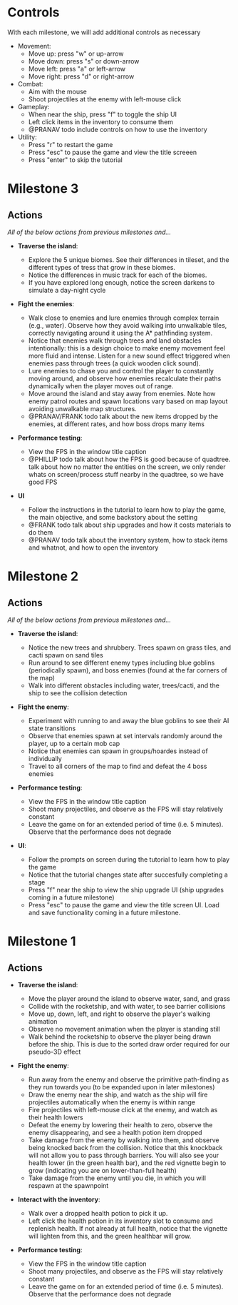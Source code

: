 # Controls

With each milestone, we will add additional controls as necessary

- Movement:
  - Move up: press "w" or up-arrow
  - Move down: press "s" or down-arrow
  - Move left: press "a" or left-arrow
  - Move right: press "d" or right-arrow
- Combat:
  - Aim with the mouse
  - Shoot projectiles at the enemy with left-mouse click
- Gameplay:
  - When near the ship, press "f" to toggle the ship UI
  - Left click items in the inventory to consume them
  - @PRANAV todo include controls on how to use the inventory
- Utility:
  - Press "r" to restart the game
  - Press "esc" to pause the game and view the title screeen
  - Press "enter" to skip the tutorial

# Milestone 3

## Actions

_All of the below actions from previous milestones and..._

- **Traverse the island**:

  - Explore the 5 unique biomes. See their differences in tileset, and the different types of tress that grow in these biomes.
  - Notice the differences in music track for each of the biomes.
  - If you have explored long enough, notice the screen darkens to simulate a day-night cycle

- **Fight the enemies**:
  - Walk close to enemies and lure enemies through complex terrain (e.g., water). Observe how they avoid walking into unwalkable tiles, correctly navigating around it using the A* pathfinding system.
  - Notice that enemies walk through trees and land obstacles intentionally: this is a design choice to make enemy movement feel more fluid and intense. Listen for a new sound effect triggered when enemies pass through trees (a quick wooden click sound).
  - Lure enemies to chase you and control the player to constantly moving around, and observe how enemies recalculate their paths dynamically when the player moves out of range.
  - Move around the island and stay away from enemies. Note how enemy patrol routes and spawn locations vary based on map layout avoiding unwalkable map structures.
  - @PRANAV/FRANK todo talk about the new items dropped by the enemies, at different rates, and how boss drops many items

- **Performance testing**:

  - View the FPS in the window title caption
  - @PHILLIP todo talk about how the FPS is good because of quadtree. talk about how no matter the entities on the screen, we only render whats on screen/process stuff nearby in the quadtree, so we have good FPS

- **UI**
  - Follow the instructions in the tutorial to learn how to play the game, the main objective, and some backstory about the setting
  - @FRANK todo talk about ship upgrades and how it costs materials to do them
  - @PRANAV todo talk about the inventory system, how to stack items and whatnot, and how to open the inventory

# Milestone 2

## Actions

_All of the below actions from previous milestones and..._

- **Traverse the island**:

  - Notice the new trees and shrubbery. Trees spawn on grass tiles, and cacti spawn on sand tiles
  - Run around to see different enemy types including blue goblins (periodically spawn), and boss enemies (found at the far corners of the map)
  - Walk into different obstacles including water, trees/cacti, and the ship to see the collision detection

- **Fight the enemy**:

  - Experiment with running to and away the blue goblins to see their AI state transitions
  - Observe that enemies spawn at set intervals randomly around the player, up to a certain mob cap
  - Notice that enemies can spawn in groups/hoardes instead of individually
  - Travel to all corners of the map to find and defeat the 4 boss enemies

- **Performance testing**:

  - View the FPS in the window title caption
  - Shoot many projectiles, and observe as the FPS will stay relatively constant
  - Leave the game on for an extended period of time (i.e. 5 minutes). Observe that the performance does not degrade

- **UI**:
  - Follow the prompts on screen during the tutorial to learn how to play the game
  - Notice that the tutorial changes state after succesfully completing a stage
  - Press "f" near the ship to view the ship upgrade UI (ship upgrades coming in a future milestone)
  - Press "esc" to pause the game and view the title screen UI. Load and save functionality coming in a future milestone.

# Milestone 1

## Actions

- **Traverse the island**:

  - Move the player around the island to observe water, sand, and grass
  - Collide with the rocketship, and with water, to see barrier collisions
  - Move up, down, left, and right to observe the player's walking animation
  - Observe no movement animation when the player is standing still
  - Walk behind the rocketship to observe the player being drawn before the ship. This is due to the sorted draw order required for our pseudo-3D effect

- **Fight the enemy**:

  - Run away from the enemy and observe the primitive path-finding as they run towards you (to be expanded upon in later milestones)
  - Draw the enemy near the ship, and watch as the ship will fire projectiles automatically when the enemy is within range
  - Fire projectiles with left-mouse click at the enemy, and watch as their health lowers
  - Defeat the enemy by lowering their health to zero, observe the enemy disappearing, and see a health potion item dropped
  - Take damage from the enemy by walking into them, and observe being knocked back from the collision. Notice that this knockback will not allow you to pass through barriers. You will also see your health lower (in the green health bar), and the red vignette begin to grow (indicating you are on lower-than-full health)
  - Take damage from the enemy until you die, in which you will respawn at the spawnpoint

- **Interact with the inventory**:

  - Walk over a dropped health potion to pick it up.
  - Left click the health potion in its inventory slot to consume and replenish health. If not already at full health, notice that the vignette will lighten from this, and the green healthbar will grow.

- **Performance testing**:
  - View the FPS in the window title caption
  - Shoot many projectiles, and observe as the FPS will stay relatively constant
  - Leave the game on for an extended period of time (i.e. 5 minutes). Observe that the performance does not degrade

